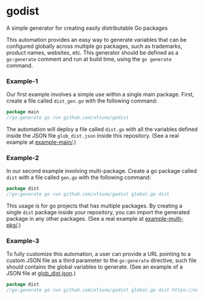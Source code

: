 # godist
A simple generator for creating easily distributable Go packages

This automation provides an easy way to generate variables that can be configured
globally across multiple go packages, such as trademarks, product names, websites,
etc. This generator should be defined as a `go:generate` comment and run at build
time, using the `go generate` command.

### Example-1
Our first example involves a simple use within a single main package. First, create
a file called `dist_gen.go` with the following command:

```go
package main
//go:generate go run github.com/afiune/godist
```

The automation will deploy a file called `dist.go` with all the variables defined
inside the JSON file `glob_dist.json` inside this repository. (See a real example
at [example-main/](example-main).)

### Example-2
In our second example involving multi-package. Create a go package called `dist`
with a file called `gen.go` with the following command:

```go
package dist
//go:generate go run github.com/afiune/godist global.go dist
```

This usage is for go projects that has multiple packages. By creating a single `dist`
package inside your repository, you can import the generated package in any other
packages. (See a real example at [example-multi-pkg/](example-multi-pkg).)

### Example-3

To fully customize this automation, a user can provide a URL pointing to a custom JSON
file as a third parameter to the `go:generate` directive, such file should contains the
global variables to generate. (See an example of a JSON file at
[glob_dist.json](glob_dist.json).)

```go
package dist
//go:generate go run github.com/afiune/godist global.go dist https://example.com/path/to/glob_dist.json
```
